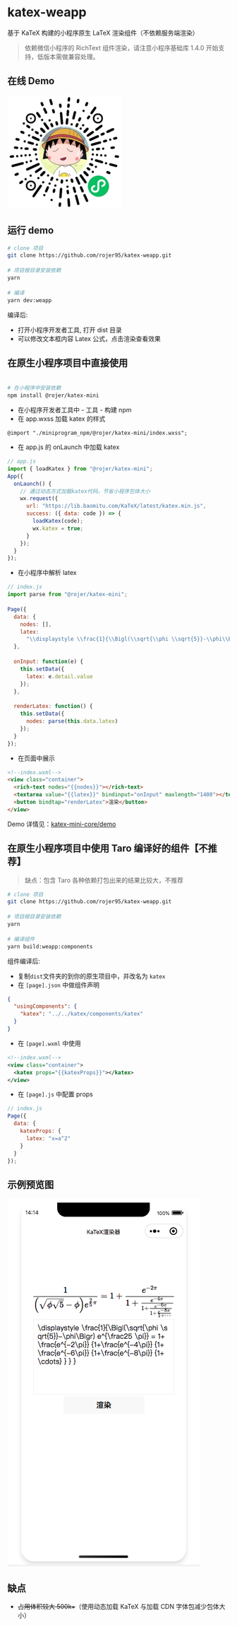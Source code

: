 # katex-weapp

基于 KaTeX 构建的小程序原生 LaTeX 渲染组件（不依赖服务端渲染）

> 依赖微信小程序的 RichText 组件渲染，请注意小程序基础库 1.4.0 开始支持，低版本需做兼容处理。

## 在线 Demo

![在线 Demo](./assets/qrcode.jpg)

## 运行 demo

```bash
# clone 项目
git clone https://github.com/rojer95/katex-weapp.git

# 项目根目录安装依赖
yarn

# 编译
yarn dev:weapp

```

编译后:

- 打开小程序开发者工具, 打开 dist 目录
- 可以修改文本框内容 Latex 公式，点击渲染查看效果

## 在原生小程序项目中直接使用

```bash

# 在小程序中安装依赖
npm install @rojer/katex-mini

```

- 在小程序开发者工具中 - 工具 - 构建 npm
- 在 app.wxss 加载 katex 的样式

```less
@import "./miniprogram_npm/@rojer/katex-mini/index.wxss";
```

- 在 app.js 的 onLaunch 中加载 katex

```js
// app.js
import { loadKatex } from "@rojer/katex-mini";
App({
  onLaunch() {
    // 通过动态方式加载katex代码，节省小程序包体大小
    wx.request({
      url: "https://lib.baomitu.com/KaTeX/latest/katex.min.js",
      success: ({ data: code }) => {
        loadKatex(code);
        wx.katex = true;
      }
    });
  }
});
```

- 在小程序中解析 latex

```js
// index.js
import parse from "@rojer/katex-mini";

Page({
  data: {
    nodes: [],
    latex:
      "\\displaystyle \\frac{1}{\\Bigl(\\sqrt{\\phi \\sqrt{5}}-\\phi\\Bigr) e^{\\frac25 \\pi}} = 1+\\frac{e^{-2\\pi}} {1+\\frac{e^{-4\\pi}} {1+\\frac{e^{-6\\pi}} {1+\\frac{e^{-8\\pi}} {1+\\cdots} } } }"
  },

  onInput: function(e) {
    this.setData({
      latex: e.detail.value
    });
  },

  renderLatex: function() {
    this.setData({
      nodes: parse(this.data.latex)
    });
  }
});
```

- 在页面中展示

```html
<!--index.wxml-->
<view class="container">
  <rich-text nodes="{{nodes}}"></rich-text>
  <textarea value="{{latex}}" bindinput="onInput" maxlength="1400"></textarea>
  <button bindtap="renderLatex">渲染</button>
</view>
```

Demo 详情见：[katex-mini-core/demo](https://github.com/rojer95/katex-mini-core/tree/master/demo)

## 在原生小程序项目中使用 Taro 编译好的组件【不推荐】

> 缺点：包含 Taro 各种依赖打包出来的结果比较大，不推荐

```bash
# clone 项目
git clone https://github.com/rojer95/katex-weapp.git

# 项目根目录安装依赖
yarn

# 编译组件
yarn build:weapp:components

```

组件编译后:

- 复制`dist`文件夹的到你的原生项目中，并改名为 `katex`
- 在 `[page].json` 中做组件声明

```json
{
  "usingComponents": {
    "katex": "../../katex/components/katex"
  }
}
```

- 在 `[page].wxml` 中使用

```xml
<!--index.wxml-->
<view class="container">
  <katex props="{{katexProps}}"></katex>
</view>
```

- 在 `[page].js` 中配置 props

```js
// index.js
Page({
  data: {
    katexProps: {
      latex: "x=a^2"
    }
  }
});
```

## 示例预览图

![示例预览图](./assets/demo-static.jpg)

## 缺点

- ~~占用体积较大 500k+~~（使用动态加载 KaTeX 与加载 CDN 字体包减少包体大小）
